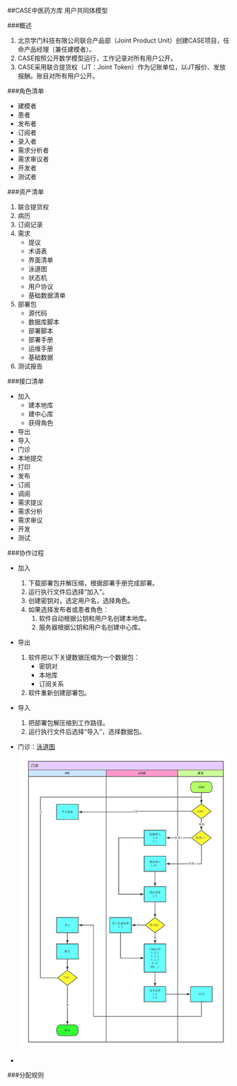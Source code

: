 ##CASE中医药方库
用户共同体模型

###概述
1. 北京学门科技有限公司联合产品部（Joint Product Unit）创建CASE项目，任命产品经理（兼任建模者）。
2. CASE按照公开数学模型运行，工作记录对所有用户公开。
3. CASE采用联合提货权（JT：Joint Token）作为记账单位，以JT报价、发放报酬。账目对所有用户公开。

###角色清单
* 建模者
* 患者
* 发布者
* 订阅者
* 录入者
* 需求分析者
* 需求审议者
* 开发者
* 测试者

###资产清单
1. 联合提货权
2. 病历
3. 订阅记录
4. 需求
	* 提议
	* 术语表
	* 界面清单
	* 泳道图
	* 状态机
	* 用户协议
	* 基础数据清单
5. 部署包
	* 源代码
	* 数据库脚本
	* 部署脚本
	* 部署手册
	* 运维手册
	* 基础数据
6. 测试报告

###接口清单
* 加入
	* 建本地库
	* 建中心库
	* 获得角色
* 导出
* 导入 
* 门诊
* 本地提交
* 打印
* 发布
* 订阅
* 调阅
* 需求提议
* 需求分析
* 需求审议
* 开发
* 测试
 
###协作过程
* 加入  
	1. 下载部署包并解压缩，根据部署手册完成部署。
	2. 运行执行文件后选择“加入”。
	3. 创建密钥对，选定用户名，选择角色。 
	4. 如果选择发布者或患者角色：
		1. 软件自动根据公钥和用户名创建本地库。
		2. 服务器根据公钥和用户名创建中心库。
* 导出
	1. 软件把以下关键数据压缩为一个数据包：
		* 密钥对
		* 本地库
		* 订阅关系
	2. 软件重新创建部署包。 
*  导入
	1. 把部署包解压缩到工作路径。
	2. 运行执行文件后选择“导入”，选择数据包。
*  门诊：[泳道图](http://www.processon.com/view/link/54dd841de4b0f67889144001)
![workflow](门诊.png)

* 

###分配规则